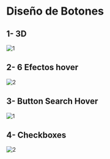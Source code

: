 # Diseño de Botones

## 1- 3D

![1](https://user-images.githubusercontent.com/75953873/177400761-c07f412c-aad4-4ffc-ad0d-976f0aa3e2df.gif)

## 2- 6 Efectos hover

![2](https://user-images.githubusercontent.com/75953873/177400840-3aec0bc8-4e33-42af-a619-18eef7df718a.gif)

## 3- Button Search Hover

![1](https://user-images.githubusercontent.com/75953873/177401313-157710f8-843b-460d-b21b-ef11df1b1252.gif)

## 4- Checkboxes

![2](https://user-images.githubusercontent.com/75953873/177401570-40c3b46d-7c44-4455-bfeb-ff182cc02359.gif)
